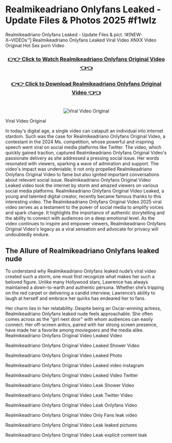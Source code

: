 # Realmikeadriano Onlyfans Leaked - Update Files & Photos 2025 #f1wIz

Realmikeadriano Onlyfans Leaked - Update Files & pict. !#[NEW-X~VIDEOs™] Realmikeadriano Onlyfans Leaked Viral Video XNXX Video Original Hot Sex porn Video
<br>
<div align="center">
<h3><a href="https://links2leaks.com?utm_source=realmikeadriano&utm_medium=gitlong" rel="nofollow">👉👉 Click to Watch Realmikeadriano Onlyfans Original Video 👈👈</a></h3>
<h3><a href="https://links2leaks.com?utm_source=realmikeadriano&utm_medium=gitlong" rel="nofollow">👉👉 Click to Download Realmikeadriano Onlyfans Original Video 👈👈</a></h3>
<br>
<a href="https://links2leaks.com?utm_source=realmikeadriano&utm_medium=gitlong" rel="nofollow"><img src="https://i.ibb.co/Gkj2r4b/banner.png" alt="Viral Video Original" style="max-width: 100%; display: inline-block;" data-target="animated-image.originalImage"></a>
</div>

Viral Video Original

In today's digital age, a single video can catapult an individual into internet stardom. Such was the case for Realmikeadriano Onlyfans Original Video, a contestant in the 2024 Ms. competition, whose powerful and inspiring speech went viral on social media platforms like Twitter.
The video, which quickly gained traction, captured Realmikeadriano Onlyfans Original Video's passionate delivery as she addressed a pressing social issue. Her words resonated with viewers, sparking a wave of admiration and support. The video's impact was undeniable; it not only propelled Realmikeadriano Onlyfans Original Video to fame but also ignited important conversations about relevant social issue.
Realmikeadriano Onlyfans Original Video Leaked video took the internet by storm and amazed viewers on various social media platforms. Realmikeadriano Onlyfans Original Video Leaked, a young and talented digital creator, recently became famous thanks to this interesting video.
The Realmikeadriano Onlyfans Original Video 2025 viral video serves as a testament to the power of social media to amplify voices and spark change. It highlights the importance of authentic storytelling and the ability to connect with audiences on a deep emotional level. As the video continues to inspire and empower viewers, Realmikeadriano Onlyfans Original Video's legacy as a viral sensation and advocate for privacy will undoubtedly endure.

<h2>The Allure of Realmikeadriano Onlyfans leaked nude</h2>


To understand why Realmikeadriano Onlyfans leaked nude’s viral video created such a storm, one must first recognize what makes her such a beloved figure. Unlike many Hollywood stars, Lawrence has always maintained a down-to-earth and authentic persona. Whether she’s tripping on the red carpet or delivering a candid interview, Lawrence’s ability to laugh at herself and embrace her quirks has endeared her to fans.

Her charm lies in her relatability. Despite being an Oscar-winning actress, Realmikeadriano Onlyfans leaked nude feels approachable. She often comes across as the "girl next door" with whom audiences can easily connect. Her off-screen antics, paired with her strong screen presence, have made her a favorite among moviegoers and the media alike.
Realmikeadriano Onlyfans Original Video Leaked Video

Realmikeadriano Onlyfans Original Video Leaked Shower Video

Realmikeadriano Onlyfans Original Video Leaked Photo

Realmikeadriano Onlyfans Original Video Leaked video instagram

Realmikeadriano Onlyfans Original Video Leaked Video Twitter

Realmikeadriano Onlyfans Original Video Leak Shower Video

Realmikeadriano Onlyfans Original Video Leak Twitter Video

Realmikeadriano Onlyfans Original Video Leak Onlyfans Video

Realmikeadriano Onlyfans Original Video Only Fans leak video

Realmikeadriano Onlyfans Original Video Leak leaked pictures

Realmikeadriano Onlyfans Original Video Leak explicit content leak